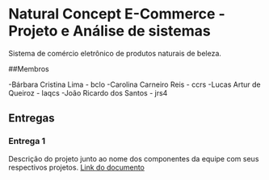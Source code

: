 # Natural Concept E-Commerce - Projeto e Análise de sistemas

Sistema de comércio eletrônico de produtos naturais de beleza.

##Membros

-Bárbara Cristina Lima - bclo
-Carolina Carneiro Reis - ccrs
-Lucas Artur de Queiroz - laqcs
-João Ricardo dos Santos - jrs4


## Entregas

### Entrega 1 
Descrição do projeto junto ao nome dos componentes da equipe com seus respectivos projetos.
[Link do documento](https://docs.google.com/document/d/1o8QlwaRiYYteJZ2C-TPifjMUfF1pBBvXD1o_N9ivRBk/edit)
